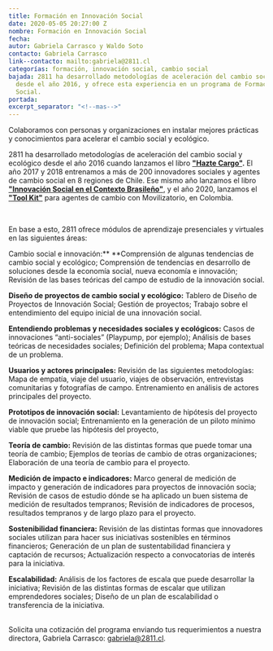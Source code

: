 ```yaml
---
title: Formación en Innovación Social
date: 2020-05-05 20:27:00 Z
nombre: Formación en Innovación Social
fecha: 
autor: Gabriela Carrasco y Waldo Soto
contacto: Gabriela Carrasco
link--contacto: mailto:gabriela@2811.cl
categorías: formación, innovación social, cambio social
bajada: 2811 ha desarrollado metodologías de aceleración del cambio social y ecológico
  desde el año 2016, y ofrece esta experiencia en un programa de Formación de Innovación
  Social.
portada: 
excerpt_separator: "<!--mas-->"
---
```


Colaboramos con personas y organizaciones en instalar mejores prácticas y conocimientos para acelerar el cambio social y ecológico.

<!--mas-->

2811 ha desarrollado metodologías de aceleración del cambio social y ecológico desde el año 2016 cuando lanzamos el libro **["Hazte Cargo"](https://www.researchgate.net/publication/322250772_Hazte_Cargo_Guia_para_emprendedores_sociales).** El año 2017 y 2018 entrenamos a más de 200 innovadores sociales y agentes de cambio social en 8 regiones de Chile. Ese mismo año lanzamos el libro **["Innovación Social en el Contexto Brasileño"](https://www.researchgate.net/publication/326464814_EMPREENDEDORISMO_SOCIAL_E_INOVACAO_SOCIAL_NO_CONTEXTO_BRASILEIRO)**, y el año 2020, lanzamos el **["Tool Kit"](https://2811.cl/2020/04/14/tookit/)** para agentes  de cambio con Movilizatorio, en Colombia.

<br/>

En base a esto, 2811 ofrece módulos de aprendizaje presenciales y virtuales en las siguientes áreas:

Cambio social e innovación:** **Comprensión de algunas tendencias de cambio social y ecológico; Comprensión de tendencias en desarrollo de soluciones desde la economía social, nueva economía e innovación; Revisión de las bases teóricas del campo de estudio de la innovación social.

**Diseño de proyectos de cambio social y ecológico:** Tablero de Diseño de Proyectos de Innovación Social; Gestión de proyectos; Trabajo sobre el entendimiento del equipo inicial de una innovación social.

**Entendiendo problemas y necesidades sociales y ecológicos:** Casos de innovaciones “anti-sociales” (Playpump, por ejemplo); Análisis de bases teóricas de necesidades sociales; Definición del problema; Mapa contextual de un problema.

**Usuarios y actores principales:** Revisión de las siguientes metodologías: Mapa de empatía, viaje del usuario, viajes de observación, entrevistas comunitarias y fotografías de campo. Entrenamiento en análisis de actores principales del proyecto.

**Prototipos de innovación social:** Levantamiento de hipótesis del proyecto de innovación social; Entrenamiento en la generación de un piloto mínimo viable que pruebe las hipótesis del proyecto,

**Teoría de cambio:** Revisión de las distintas formas que puede tomar una teoría de cambio; Ejemplos de teorías de cambio de otras organizaciones; Elaboración de una teoría de cambio para el proyecto.

**Medición de impacto e indicadores:** Marco general de medición de impacto y generación de indicadores para proyectos de innovación socia; Revisión de casos de estudio dónde se ha aplicado un buen sistema de medición de resultados tempranos; Revisión de indicadores de procesos, resultados tempranos y de largo plazo para el proyecto.

**Sostenibilidad financiera:** Revisión de las distintas formas que innovadores sociales utilizan para hacer sus iniciativas sostenibles en términos financieros; Generación de un plan de sustentabilidad financiera y captación de recursos; Actualización respecto a convocatorias de interés para la iniciativa.

**Escalabilidad:** Análisis de los factores de escala que puede desarrollar la iniciativa; Revisión de las distintas formas de escalar que utilizan emprendedores sociales; Diseño de un plan de escalabilidad o transferencia de la iniciativa.

\
Solicita una cotización del programa enviando tus requerimientos a nuestra directora, Gabriela Carrasco: gabriela@2811.cl. 